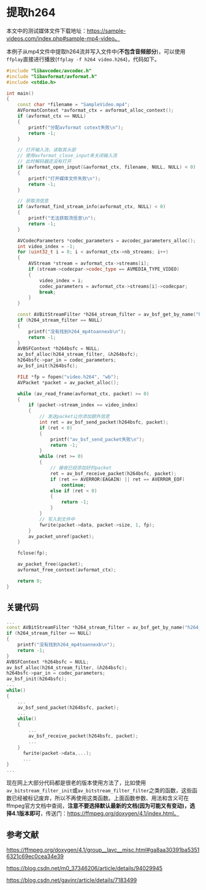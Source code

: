 # 提取h264

本文中的测试媒体文件下载地址：https://sample-videos.com/index.php#sample-mp4-video。

本例子从mp4文件中提取h264流并写入文件中(**不包含音频部分**)，可以使用`ffplay`直接进行播放(`ffplay -f h264 video.h264`)，代码如下。

```c++
#include "libavcodec/avcodec.h"
#include "libavformat/avformat.h"
#include <stdio.h>

int main()
{
    const char *filename = "SampleVideo.mp4";
    AVFormatContext *avformat_ctx = avformat_alloc_context();
    if (avformat_ctx == NULL)
    {
        printf("分配avformat cotext失败\n");
        return -1;
    }

    // 打开输入流，读取其头部
    // 使用avformat_close_input来关闭输入流
    // 此时解码器还没有打开
    if (avformat_open_input(&avformat_ctx, filename, NULL, NULL) < 0)
    {
        printf("打开媒体文件失败\n");
        return -1;
    }

    // 获取流信息
    if (avformat_find_stream_info(avformat_ctx, NULL) < 0)
    {
        printf("无法获取流信息\n");
        return -1;
    }

    AVCodecParameters *codec_parameters = avcodec_parameters_alloc();
    int video_index = -1;
    for (uint32_t i = 0; i < avformat_ctx->nb_streams; i++)
    {
        AVStream *stream = avformat_ctx->streams[i];
        if (stream->codecpar->codec_type == AVMEDIA_TYPE_VIDEO)
        {
            video_index = i;
            codec_parameters = avformat_ctx->streams[i]->codecpar;
            break;
        }
    }

    const AVBitStreamFilter *h264_stream_filter = av_bsf_get_by_name("h264_mp4toannexb");
    if (h264_stream_filter == NULL)
    {
        printf("没有找到h264_mp4toannexb\n");
        return -1;
    }
    AVBSFContext *h264bsfc = NULL;
    av_bsf_alloc(h264_stream_filter, &h264bsfc);
    h264bsfc->par_in = codec_parameters;
    av_bsf_init(h264bsfc);

    FILE *fp = fopen("video.h264", "wb");
    AVPacket *packet = av_packet_alloc();

    while (av_read_frame(avformat_ctx, packet) >= 0)
    {
        if (packet->stream_index == video_index)
        {
            // 发送packet让你添加额外信息
            int ret = av_bsf_send_packet(h264bsfc, packet);
            if (ret < 0)
            {
                printf("av_bsf_send_packet失败\n");
                return -1;
            }
            while (ret >= 0)
            {
                // 接收已经添加好的packet
                ret = av_bsf_receive_packet(h264bsfc, packet);
                if (ret == AVERROR(EAGAIN) || ret == AVERROR_EOF)
                    continue;
                else if (ret < 0)
                {
                    return -1;
                }
            }
            // 写入到文件中
            fwrite(packet->data, packet->size, 1, fp);
        }
        av_packet_unref(packet);
    }

    fclose(fp);

    av_packet_free(&packet);
    avformat_free_context(avformat_ctx);

    return 0;
}

```

## 关键代码

```c++
...
const AVBitStreamFilter *h264_stream_filter = av_bsf_get_by_name("h264_mp4toannexb");
if (h264_stream_filter == NULL)
{
    printf("没有找到h264_mp4toannexb\n");
    return -1;
}
AVBSFContext *h264bsfc = NULL;
av_bsf_alloc(h264_stream_filter, &h264bsfc);
h264bsfc->par_in = codec_parameters;
av_bsf_init(h264bsfc);
...
while()
{
  	...
    av_bsf_send_packet(h264bsfc, packet);
  	...
    while()
    {
      	...
      	av_bsf_receive_packet(h264bsfc, packet);
      	...
    }
	  fwrite(packet->data,...);
	  ...
}
...
```

现在网上大部分代码都是很老的版本使用方法了，比如使用`av_bitstream_filter_init`或`av_bitstream_filter_filter`之类的函数，这些函数已经被标记废弃，所以不再使用这类函数。上面函数参数、用法和含义可在ffmpeg官方文档中查阅，**注意不要选择默认最新的文档(因为可能又有变动)，选择4.1版本即可**，传送门：https://ffmpeg.org/doxygen/4.1/index.html。

## 参考文献

https://ffmpeg.org/doxygen/4.1/group__lavc__misc.html#ga8aa30391ba53516321c69ec0cea34e39

https://blog.csdn.net/m0_37346206/article/details/94029945

https://blog.csdn.net/gavinr/article/details/7183499